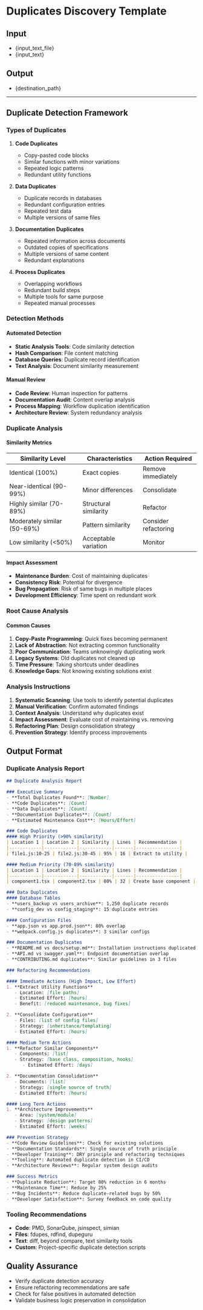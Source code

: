 # Duplicates Discovery Template

## Input
- {input_text_file}
- {input_text}

## Output
- {destination_path}

---

## Duplicate Detection Framework

### Types of Duplicates
1. **Code Duplicates**
   - Copy-pasted code blocks
   - Similar functions with minor variations
   - Repeated logic patterns
   - Redundant utility functions

2. **Data Duplicates**
   - Duplicate records in databases
   - Redundant configuration entries
   - Repeated test data
   - Multiple versions of same files

3. **Documentation Duplicates**
   - Repeated information across documents
   - Outdated copies of specifications
   - Multiple versions of same content
   - Redundant explanations

4. **Process Duplicates**
   - Overlapping workflows
   - Redundant build steps
   - Multiple tools for same purpose
   - Repeated manual processes

### Detection Methods

#### Automated Detection
- **Static Analysis Tools**: Code similarity detection
- **Hash Comparison**: File content matching
- **Database Queries**: Duplicate record identification
- **Text Analysis**: Document similarity measurement

#### Manual Review
- **Code Review**: Human inspection for patterns
- **Documentation Audit**: Content overlap analysis
- **Process Mapping**: Workflow duplication identification
- **Architecture Review**: System redundancy analysis

### Duplicate Analysis

#### Similarity Metrics
| Similarity Level | Characteristics | Action Required |
|-----------------|-----------------|------------------|
| Identical (100%) | Exact copies | Remove immediately |
| Near-identical (90-99%) | Minor differences | Consolidate |
| Highly similar (70-89%) | Structural similarity | Refactor |
| Moderately similar (50-69%) | Pattern similarity | Consider refactoring |
| Low similarity (<50%) | Acceptable variation | Monitor |

#### Impact Assessment
- **Maintenance Burden**: Cost of maintaining duplicates
- **Consistency Risk**: Potential for divergence
- **Bug Propagation**: Risk of same bugs in multiple places
- **Development Efficiency**: Time spent on redundant work

### Root Cause Analysis

#### Common Causes
1. **Copy-Paste Programming**: Quick fixes becoming permanent
2. **Lack of Abstraction**: Not extracting common functionality
3. **Poor Communication**: Teams unknowingly duplicating work
4. **Legacy Systems**: Old duplicates not cleaned up
5. **Time Pressure**: Taking shortcuts under deadlines
6. **Knowledge Gaps**: Not knowing existing solutions exist

### Analysis Instructions

1. **Systematic Scanning**: Use tools to identify potential duplicates
2. **Manual Verification**: Confirm automated findings
3. **Context Analysis**: Understand why duplicates exist
4. **Impact Assessment**: Evaluate cost of maintaining vs. removing
5. **Refactoring Plan**: Design consolidation strategy
6. **Prevention Strategy**: Identify process improvements

## Output Format

### Duplicate Analysis Report
```markdown
## Duplicate Analysis Report

### Executive Summary
- **Total Duplicates Found**: [Number]
- **Code Duplicates**: [Count]
- **Data Duplicates**: [Count]
- **Documentation Duplicates**: [Count]
- **Estimated Maintenance Cost**: [Hours/Effort]

### Code Duplicates
#### High Priority (>90% similarity)
| Location 1 | Location 2 | Similarity | Lines | Recommendation |
|------------|------------|------------|-------|----------------|
| file1.js:10-25 | file2.js:30-45 | 95% | 16 | Extract to utility |

#### Medium Priority (70-89% similarity)
| Location 1 | Location 2 | Similarity | Lines | Recommendation |
|------------|------------|------------|-------|----------------|
| component1.tsx | component2.tsx | 80% | 32 | Create base component |

### Data Duplicates
#### Database Tables
- **users_backup vs users_archive**: 1,250 duplicate records
- **config_dev vs config_staging**: 15 duplicate entries

#### Configuration Files
- **app.json vs app.prod.json**: 80% overlap
- **webpack.config.js duplicates**: 3 similar configs

### Documentation Duplicates
- **README.md vs docs/setup.md**: Installation instructions duplicated
- **API.md vs swagger.yaml**: Endpoint documentation overlap
- **CONTRIBUTING.md duplicates**: Similar guidelines in 3 files

### Refactoring Recommendations

#### Immediate Actions (High Impact, Low Effort)
1. **Extract Utility Functions**
   - Location: [file paths]
   - Estimated Effort: [hours]
   - Benefit: [reduced maintenance, bug fixes]

2. **Consolidate Configuration**
   - Files: [list of config files]
   - Strategy: [inheritance/templating]
   - Estimated Effort: [hours]

#### Medium Term Actions
1. **Refactor Similar Components**
   - Components: [list]
   - Strategy: [base class, composition, hooks]
      - Estimated Effort: [days]

2. **Documentation Consolidation**
   - Documents: [list]
   - Strategy: [single source of truth]
   - Estimated Effort: [hours]

#### Long Term Actions
1. **Architecture Improvements**
   - Area: [system/module]
   - Strategy: [design patterns]
   - Estimated Effort: [weeks]

### Prevention Strategy
- **Code Review Guidelines**: Check for existing solutions
- **Documentation Standards**: Single source of truth principle
- **Developer Training**: DRY principle and refactoring techniques
- **Tooling**: Automated duplicate detection in CI/CD
- **Architecture Reviews**: Regular system design audits

### Success Metrics
- **Duplicate Reduction**: Target 80% reduction in 6 months
- **Maintenance Time**: Reduce by 25%
- **Bug Incidents**: Reduce duplicate-related bugs by 50%
- **Developer Satisfaction**: Survey feedback on code quality
```

### Tooling Recommendations
- **Code**: PMD, SonarQube, jsinspect, simian
- **Files**: fdupes, rdfind, dupeguru
- **Text**: diff, beyond compare, text similarity tools
- **Custom**: Project-specific duplicate detection scripts

## Quality Assurance
- Verify duplicate detection accuracy
- Ensure refactoring recommendations are safe
- Check for false positives in automated detection
- Validate business logic preservation in consolidation